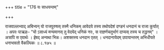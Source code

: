 +++
title = "176 यः साधयन्तम्"

+++

राजवाल्लभ्याद् अबिभ्यन् यो राजपुरुषस् तस्मै धनिकम् आवेदये तस्य तथोपदेशं दण्डनं धनदानं च राजा कुर्यात् । अपरः पाऋहः- "यो ऽसाध्यं मन्यमानस् तु वेदयेद् धनिकं नरः, स राज्ञर्णचतुर्भागं दाप्यस् तस्य च तद्धनम्" । अत्रापि स एवार्थः । ईषद् अन्यथा भिन्नः। अशक्तस्य धनदान एतत् । धनदानायेदम् उपायान्तरम् अभिधीयते धनाभावतो वैकल्पिकः ॥ ८.१७५ ॥
